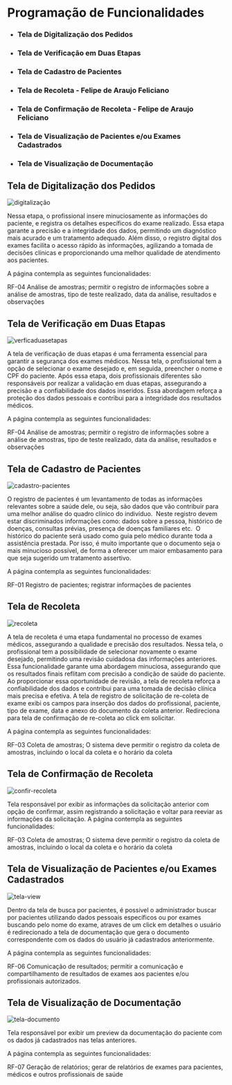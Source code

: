 # Programação de Funcionalidades

+ ### Tela de Digitalização dos Pedidos
+ ### Tela de Verificação em Duas Etapas
+ ### Tela de Cadastro de Pacientes
+ ### Tela de Recoleta - Felipe de Araujo Feliciano
+ ### Tela de Confirmação de Recoleta - Felipe de Araujo Feliciano
+ ### Tela de Visualização de Pacientes e/ou Exames Cadastrados
+ ### Tela de Visualização de Documentação

## Tela de Digitalização dos Pedidos


![digitalização](https://github.com/ICEI-PUC-Minas-PMV-ADS/pmv-ads-2023-1-e1-proj-web-t5-pmv-ads-2023-1-e1-proj-web-t5-biotech/assets/111186037/e279e172-fbc1-476d-9c3b-1c75dab17678)


Nessa etapa, o profissional insere minuciosamente as informações do paciente, e registra os detalhes específicos do exame realizado. Essa etapa garante a precisão e a integridade dos dados, permitindo um diagnóstico mais acurado e um tratamento adequado. Além disso, o registro digital dos exames facilita o acesso rápido às informações, agilizando a tomada de decisões clínicas e proporcionando uma melhor qualidade de atendimento aos pacientes.

A página contempla as seguintes funcionalidades: <br>

RF-04	Análise de amostras; permitir o registro de informações sobre a análise de amostras, tipo de teste realizado, data da análise, resultados e observações

## Tela de Verificação em Duas Etapas

![verficaduasetapas](https://github.com/ICEI-PUC-Minas-PMV-ADS/pmv-ads-2023-1-e1-proj-web-t5-pmv-ads-2023-1-e1-proj-web-t5-biotech/assets/111186037/970a5300-fd6c-4afd-a47b-cce41c062d2e)


A tela de verificação de duas etapas é uma ferramenta essencial para garantir a segurança dos exames médicos. Nessa tela, o profissional tem a opção de selecionar o exame desejado e, em seguida, preencher o nome e CPF do paciente. Após essa etapa, dois profissionais diferentes são responsáveis por realizar a validação em duas etapas, assegurando a precisão e a confiabilidade dos dados inseridos. Essa abordagem reforça a proteção dos dados pessoais e contribui para a integridade dos resultados médicos.

A página contempla as seguintes funcionalidades: <br>

RF-04	Análise de amostras; permitir o registro de informações sobre a análise de amostras, tipo de teste realizado, data da análise, resultados e observações

## Tela de Cadastro de Pacientes

![cadastro-pacientes](https://github.com/ICEI-PUC-Minas-PMV-ADS/pmv-ads-2023-1-e1-proj-web-t5-pmv-ads-2023-1-e1-proj-web-t5-biotech/assets/111186037/a7262158-10c8-4214-b6c3-dac3ca4c6a44)


O registro de pacientes é um levantamento de todas as informações relevantes sobre a saúde dele, ou seja, são dados que vão contribuir para uma melhor análise do quadro clínico do indivíduo. ⁣
 Neste registro devem estar discriminados informações como: dados sobre a pessoa, histórico de doenças, consultas prévias, presença de doenças familiares etc. ⁣
 O histórico do paciente será usado como guia pelo médico durante toda a assistência prestada. Por isso, é muito importante que o documento seja o mais minucioso possível, de forma a oferecer um maior embasamento para que seja sugerido um tratamento assertivo.
 
 A página contempla as seguintes funcionalidades: <br>

RF-01	Registro de pacientes; registrar informações de pacientes

## Tela de Recoleta

![recoleta](https://github.com/ICEI-PUC-Minas-PMV-ADS/pmv-ads-2023-1-e1-proj-web-t5-pmv-ads-2023-1-e1-proj-web-t5-biotech/assets/111186037/24cca620-eabe-4f48-b093-a7f199538b5d)

A tela de recoleta é uma etapa fundamental no processo de exames médicos, assegurando a qualidade e precisão dos resultados. Nessa tela, o profissional tem a possibilidade de selecionar novamente o exame desejado, permitindo uma revisão cuidadosa das informações anteriores. Essa funcionalidade garante uma abordagem minuciosa, assegurando que os resultados finais reflitam com precisão a condição de saúde do paciente. Ao proporcionar essa oportunidade de revisão, a tela de recoleta reforça a confiabilidade dos dados e contribui para uma tomada de decisão clínica mais precisa e efetiva. A tela de registro de solicitação de re-coleta de exame exibi os campos para inserção dos dados do profissional, paciente, tipo de exame, data e anexo do documento da coleta anterior.
Redireciona para tela de confirmação de re-coleta ao click em solicitar.

A página contempla as seguintes funcionalidades: <br>

RF-03	Coleta de amostras; O sistema deve permitir o registro da coleta de amostras, incluindo o local da coleta e o horário da coleta

## Tela de Confirmação de Recoleta

![confir-recoleta](https://github.com/ICEI-PUC-Minas-PMV-ADS/pmv-ads-2023-1-e1-proj-web-t5-pmv-ads-2023-1-e1-proj-web-t5-biotech/assets/111186037/2bbac9e0-d7e1-47eb-985c-9dda8f384a72)

Tela responsável por exibir as informações da solicitação anterior com opção de confirmar, assim registrando a solicitação e voltar para reeviar as informações da solicitação. 
A página contempla as seguintes funcionalidades: <br>

RF-03	Coleta de amostras; O sistema deve permitir o registro da coleta de amostras, incluindo o local da coleta e o horário da coleta

## Tela de Visualização de Pacientes e/ou Exames Cadastrados

![tela-view](https://github.com/ICEI-PUC-Minas-PMV-ADS/pmv-ads-2023-1-e1-proj-web-t5-pmv-ads-2023-1-e1-proj-web-t5-biotech/assets/111186037/f132faf6-91be-46d0-afbc-7aadccb1ff09)


Dentro da tela de busca por pacientes, é possivel o administrador buscar por pacientes utilizando dados pessoais específicos ou por exames buscando pelo
nome do exame, atraves de um click em detalhes o usuário é redirecionado a tela de documentação que gera o documento correspondente com os dados do usuário já cadastrados anteriormente.

A página contempla as seguintes funcionalidades: <br>

RF-06	Comunicação de resultados; permitir a comunicação e compartilhamento de resultados de exames aos pacientes e/ou profissionais autorizados.
## Tela de Visualização de Documentação

![tela-documento](https://github.com/ICEI-PUC-Minas-PMV-ADS/pmv-ads-2023-1-e1-proj-web-t5-pmv-ads-2023-1-e1-proj-web-t5-biotech/assets/111186037/7b03a7a0-a5cd-4adc-bd0f-1212bf80a668)

Tela responsável por exibir um preview da documentação do paciente com os dados já cadastrados nas telas anteriores.


A página contempla as seguintes funcionalidades: <br>

RF-07	Geração de relatórios; gerar de relatórios de exames para pacientes, médicos e outros profissionais de saúde


